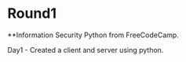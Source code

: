# Round1

**Information Security Python from FreeCodeCamp.

Day1 - Created a client and server using python.
